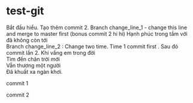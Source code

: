 # test-git
Bắt đầu hiểu. Tạo thêm commit 2. Branch change_line_1 - change this line and merge to master first (bonus commit 2 hi hi) Hạnh phúc trong tầm với đã không còn tới  
Branch change_line_2 : Change two time. Time 1 commit first  . Sau đó commit lần 2. Khi vắng em trong đời  
Tìm đến chân trời mới  
Vẫn thương một người  
Đã khuất xa ngàn khơi.  

commit 1


commit 2
